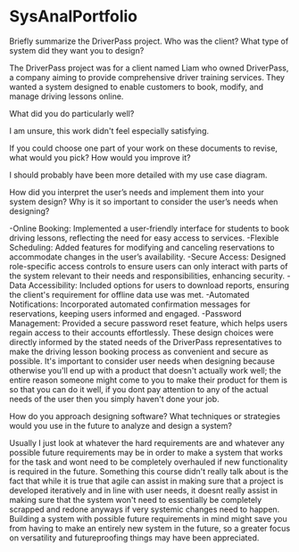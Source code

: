 # SysAnalPortfolio

Briefly summarize the DriverPass project. Who was the client? What type of system did they want you to design?

The DriverPass project was for a client named Liam who owned DriverPass, a company aiming to provide comprehensive driver training services. They wanted a system designed to enable customers to book, modify, and manage driving lessons online.

What did you do particularly well?

I am unsure, this work didn't feel especially satisfying.

If you could choose one part of your work on these documents to revise, what would you pick? How would you improve it?

I should probably have been more detailed with my use case diagram.

How did you interpret the user’s needs and implement them into your system design? Why is it so important to consider the user’s needs when designing?

-Online Booking: Implemented a user-friendly interface for students to book driving lessons, reflecting the need for easy access to services.
-Flexible Scheduling: Added features for modifying and canceling reservations to accommodate changes in the user’s availability.
-Secure Access: Designed role-specific access controls to ensure users can only interact with parts of the system relevant to their needs and responsibilities, enhancing security.
-Data Accessibility: Included options for users to download reports, ensuring the client's requirement for offline data use was met.
-Automated Notifications: Incorporated automated confirmation messages for reservations, keeping users informed and engaged.
-Password Management: Provided a secure password reset feature, which helps users regain access to their accounts effortlessly.
These design choices were directly informed by the stated needs of the DriverPass representatives to make the driving lesson booking process as convenient and secure as possible. It's important to consider user needs when designing because otherwise you'll end up with a product that doesn't actually work well; the entire reason someone might come to you to make their product for them is so that you can do it well, if you dont pay attention to any of the actual needs of the user then you simply haven't done your job.

How do you approach designing software? What techniques or strategies would you use in the future to analyze and design a system?

Usually I just look at whatever the hard requirements are and whatever any possible future requirements may be in order to make a system that works for the task and wont need to be completely overhauled if new functionality is required in the future. Something this course didn't really talk about is the fact that while it is true that agile can assist in making sure that a project is developed iteratively and in line with user needs, it doesnt really assist in making sure that the system won't need to essentially be completely scrapped and redone anyways if very systemic changes need to happen. Building a system with possible future requirements in mind might save you from having to make an entirely new system in the future, so a greater focus on versatility and futureproofing things may have been appreciated.
